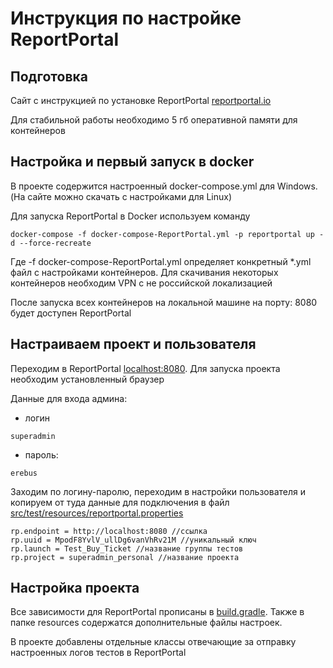 # Инструкция по настройке ReportPortal
## Подготовка

Сайт с инструкцией по установке ReportPortal [reportportal.io](https://reportportal.io/installation)

Для стабильной работы необходимо 5 гб оперативной памяти для контейнеров

## Настройка и первый запуск в docker
В проекте содержится настроенный docker-compose.yml для Windows. (На сайте можно скачать с настройками для Linux)

Для запуска ReportPortal в Docker используем команду
```
docker-compose -f docker-compose-ReportPortal.yml -p reportportal up -d --force-recreate
```
Где -f docker-compose-ReportPortal.yml определяет конкретный *.yml файл с настройками контейнеров.
Для скачивания некоторых контейнеров необходим VPN с не российской локализацией

После запуска всех контейнеров на локальной машине на порту: 8080 будет доступен ReportPortal
## Настраиваем проект и пользователя
Переходим в ReportPortal [localhost:8080](https://localhost:8080). Для запуска проекта необходим установленный браузер


Данные для входа админа:
 - логин
```
superadmin
```
 - пароль:
```
erebus
```
Заходим по логину-паролю, переходим в настройки пользователя и копируем от туда данные для подключения в файл [src/test/resources/reportportal.properties](src/test/resources/reportportal.properties)
```
rp.endpoint = http://localhost:8080 //cсылка
rp.uuid = MpodF8YvlV_ullDg6vanVhRv21M //уникальный ключ
rp.launch = Test_Buy_Ticket //название группы тестов
rp.project = superadmin_personal //название проекта
```

## Настройка проекта
Все зависимости для ReportPortal прописаны в [build.gradle](build.gradle). 
Также в папке resources содержатся дополнительные файлы настроек.

В проекте добавлены отдельные классы отвечающие за отправку настроенных логов тестов в ReportPortal